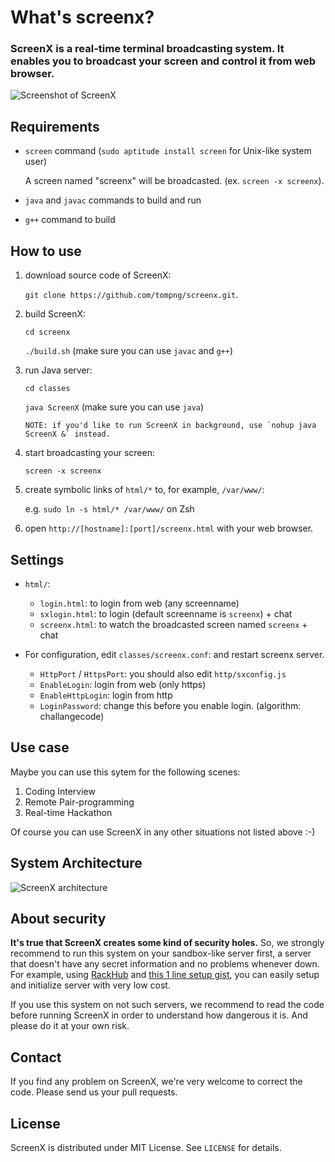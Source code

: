 # What's screenx?

### ScreenX is a real-time terminal broadcasting system. It enables you to broadcast your screen and control it from web browser.

![Screenshot of ScreenX](https://dl.dropbox.com/u/2819285/screenx-ss.png)

## Requirements
- `screen` command (`sudo aptitude install screen` for Unix-like system user)
  
  A screen named "screenx" will be broadcasted. (ex. `screen -x screenx`).

- `java` and `javac` commands to build and run

- `g++` command to build



## How to use

1. download source code of ScreenX:
   
   `git clone https://github.com/tompng/screenx.git`.

2. build ScreenX:

   `cd screenx`
   
   `./build.sh` (make sure you can use `javac` and `g++`)
   
3. run Java server:

   `cd classes`
   
   `java ScreenX` (make sure you can use `java`)

       NOTE: if you'd like to run ScreenX in background, use `nohup java ScreenX &` instead.
      
4. start broadcasting your screen:

   `screen -x screenx`

5. create symbolic links of `html/*` to, for example, `/var/www/`:

   e.g. `sudo ln -s html/* /var/www/` on Zsh

6. open `http://[hostname]:[port]/screenx.html` with your web browser.



## Settings

- `html/`:

     - `login.html`:   to login from web (any screenname)
     - `sxlogin.html`: to login (default screenname is `screenx`) + chat     
     - `screenx.html`: to watch the broadcasted screen named `screenx` + chat


- For configuration, edit `classes/screenx.conf`: and restart screenx server.
     - `HttpPort` / `HttpsPort`: you should also edit `http/sxconfig.js`
     - `EnableLogin`: login from web (only https)
     - `EnableHttpLogin`: login from http
     - `LoginPassword`: change this before you enable login. (algorithm: challangecode)

## Use case

Maybe you can use this sytem for the following scenes:

1. Coding Interview
2. Remote Pair-programming
3. Real-time Hackathon

Of course you can use ScreenX in any other situations not listed above :-)

## System Architecture

![ScreenX architecture](http://hensatibu.moe.hm/~tomoya/architecture.png)


## About security

__It's true that ScreenX creates some kind of security holes.__ So, we strongly recommend to run this system on your sandbox-like server first, a server that doesn't have any secret information and no problems whenever down. For example, using [RackHub](http://rackhub.net) and [this 1 line setup gist](https://gist.github.com/3547668), you can easily setup and initialize server with very low cost.

If you use this system on not such servers, we recommend to read the code before running ScreenX in order to understand how dangerous it is. And please do it at your own risk.

## Contact

If you find any problem on ScreenX, we're very welcome to correct the code. Please send us your pull requests.

## License

ScreenX is distributed under MIT License. See `LICENSE` for details.
